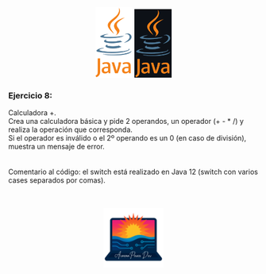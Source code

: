 <p align="center">
  <img src="https://raw.githubusercontent.com/APoves/Java/main/claro.png#gh-light-mode-only" alt="Logo modo claro" width="75">
  <img src="https://raw.githubusercontent.com/APoves/Java/main/oscuro.png#gh-dark-mode-only" alt="Logo modo oscuro" width="75">
</p>


### Ejercicio 8:
Calculadora +.<br>
Crea una calculadora básica y pide 2 operandos, un operador (+ - * /) y realiza la operación que corresponda.<br>
Si el operador es inválido o el 2º operando es un 0 (en caso de división), muestra un mensaje de error.
<br>
<br>
<br>Comentario al código: el switch está realizado en Java 12 (switch con varios cases separados por comas).
<br>
<br>
<br>



<p align="center">
<img src="https://github.com/APoves/APoves/blob/main/logo.png" alt="Mi Logo" width="120"/>
</p>
